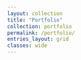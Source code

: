 ```yaml
---
layout: collection
title: "Portfolio"
collection: portfolio
permalink: /portfolio/
entries_layout: grid
classes: wide
---
```

